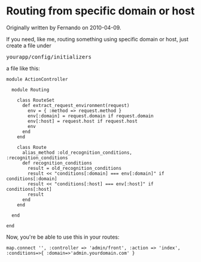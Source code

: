 # Routing from specific domain or host

Originally written by Fernando on 2010-04-09.

If you need, like me, routing something using specific domain or host, just create a file under <pre>yourapp/config/initializers</pre> a file like this:

    module ActionController
    
      module Routing
    
        class RouteSet
          def extract_request_environment(request)
            env = { :method => request.method }
            env[:domain] = request.domain if request.domain
            env[:host] = request.host if request.host          
            env
          end
        end
    
        class Route
          alias_method :old_recognition_conditions, :recognition_conditions
          def recognition_conditions
            result = old_recognition_conditions
            result << "conditions[:domain] === env[:domain]" if conditions[:domain]
            result << "conditions[:host] === env[:host]" if conditions[:host]        
            result
          end
        end
    
      end
    
    end


Now, you're be able to use this in your routes:

`map.connect '', :controller => 'admin/front', :action => 'index', :conditions=>{ :domain=>'admin.yourdomain.com' }`



